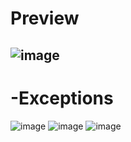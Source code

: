 # Preview

![image](https://github.com/yusufziyrek/StudentRegistrationApp/assets/147656327/a8ce1c9b-e9ca-4b6c-af3a-9ee492ccf0dc)
-

# -Exceptions

![image](https://github.com/yusufziyrek/StudentRegistrationApp/assets/147656327/ccdfc0ef-bced-4b3a-841e-18026b9f32b2)
![image](https://github.com/yusufziyrek/StudentRegistrationApp/assets/147656327/67fc5964-4069-4d30-b5d1-bb0e3eb451e5)
![image](https://github.com/yusufziyrek/StudentRegistrationApp/assets/147656327/b3bab4ad-d900-4e97-a002-47271bf861b3)



